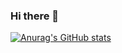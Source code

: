 ### Hi there 👋

[![Anurag's GitHub stats](https://github-readme-stats.vercel.app/api?username=Kyoo130&count_private=true&show_icons=true&show_icons=true&theme=radical)](https://github.com/anuraghazra/github-readme-stats)



<!--
**Kyoo130/Kyoo130** is a ✨ _special_ ✨ repository because its `README.md` (this file) appears on your GitHub profile.

Here are some ideas to get you started:

- 🔭 I’m currently working on ...
- 🌱 I’m currently learning ...
- 👯 I’m looking to collaborate on ...
- 🤔 I’m looking for help with ...
- 💬 Ask me about ...
- 📫 How to reach me: ...
- 😄 Pronouns: ...
- ⚡ Fun fact: ...
-->
